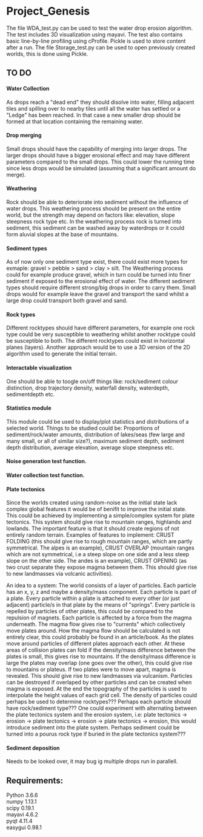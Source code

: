 # Project_Genesis

The file WDA_test.py can be used to test the water drop erosion algorithm. The test includes 3D visualization using mayavi. The test also contains basic line-by-line profiling using cProfile. Pickle is used to store content after a run. The file Storage_test.py can be used to open previously created worlds, this is done using Pickle.  

## TO DO

#### Water Collection
As drops reach a "dead end" they should disolve into water, filling adjacent tiles and spilling over to nearby tiles until all the water has settled or a "Ledge" has been reached. In that case a new smaller drop should be formed at that location containing the remaining water.


#### Drop merging
Small drops should have the capability of merging into larger drops. The larger drops should have a bigger erosional effect and may have different parameters compared to the small drops. This could lower the running time since less drops would be simulated (assuming that a significant amount do merge).


#### Weathering
Rock should be able to deteriorate into sediment without the influence of water drops. This weathering process should  be present on the entire world, but the strength may depend on factors like: elevation, slope steepness rock type etc. In the weathering process rock is turned into sediment, this sediment can be washed away by waterdrops or it could form aluvial slopes at the base of mountains.


#### Sediment types
As of now only one sediment type exist, there could exist more types for exmaple: gravel > pebble > sand > clay > silt. The Weathering process could for example produce gravel, which in turn could be turned into finer sediment if exposed to the erosional effect of water. The different sediment types should require different strong/big drops in order to carry them. Small drops would for example leave the gravel and transport the sand whilst a large drop could transport both gravel and sand.


#### Rock types
Different rocktypes should have different parameters, for example one rock type could be very susceptible to weathering whilst another rocktype could be susceptible to both. The different rocktypes could exist in horizontal planes (layers). Another approach would be to use a 3D version of the 2D algorithm used to generate the initial terrain.


#### Interactable visualization
One should be able to toogle on/off things like: rock/sediment colour distinction, drop trajectory density, waterfall density, waterdepth, sedimentdepth etc.


#### Statistics module
This module could be used to display/plot statistics and distributions of a selected world. Things to be studied could be: Proportions of sediment/rock/water amounts, distribution of lakes/seas (few large and many small, or all of similar size?), maximum sediment depth, sediment depth distribution, average elevation, average slope steepness etc.


#### Noise generation test function.


#### Water collection test function.

#### Plate tectonics
Since the worlds created using random-noise as the initial state lack complex global features it would be of benifit to improve the initial state. This could be achieved by implementing a simple/complex system for plate tectonics. This system should give rise to mountain ranges, highlands and lowlands. The important feature is that it should create regions of not entirely random terrain. Examples of features to implement: CRUST FOLDING (this should give rise to rough mountain ranges, which are partly symmetrical. The alpes is an example), CRUST OVERLAP (mountain ranges which are not symmetrical, i.e a steep slope on one side and a less steep slope on the other side. The andes is an example), CRUST OPENING (as two crust separate they expose magma between them. This should give rise to new landmasses via volcanic activities).

An idea to a system: The world consists of a layer of particles. Each particle has an x, y, z and maybe a density/mass component. Each particle is part of a plate. Every particle within a plate is attached to every other (or just adjacent) particle/s in that plate by the means of "springs". Every particle is repelled by particles of other plates, this could be compared to the repulsion of magnets. Each particle is affected by a force from the magma underneath. The magma flow gives rise to "currents" which collectively move plates around. How the magma flow should be calculated is not entirely clear, this could probably be found in an article/book. As the plates move around particles of different plates approach each other. At these areas of collision plates can fold if the density/mass difference between the plates is small, this gives rise to mountains. If the density/mass difference is large the plates may overlap (one goes over the other), this could give rise to mountains or plateus. If two plates were to move apart, magma is revealed. This should give rise to new landmasses via vulcanism. Particles can be destroyed if overlaped by other particles and can be created when magma is exposed. At the end the topography of the particles is used to interpolate the height values of each grid cell. The density of particles could perhaps be used to determine rocktypes??? Perhaps each particle should have rock/sediment type??? One could experiment with alternating between the plate tectonics system and the erosion system, i.e: plate tectonics -> erosion -> plate tectonics -> erosion -> plate tectonics -> erosion, this would introduce sediment into the plate system. Perhaps sediment could be turned into a pourus rock type if buried in the plate tectonics system???

#### Sediment deposition
Needs to be looked over, it may bug ig multiple drops run in parallell.


## Requirements:  
  Python  3.6.6  
  numpy   1.13.1  
  scipy   0.19.1  
  mayavi  4.6.2  
  pyqt    4.11.4  
  easygui 0.98.1
